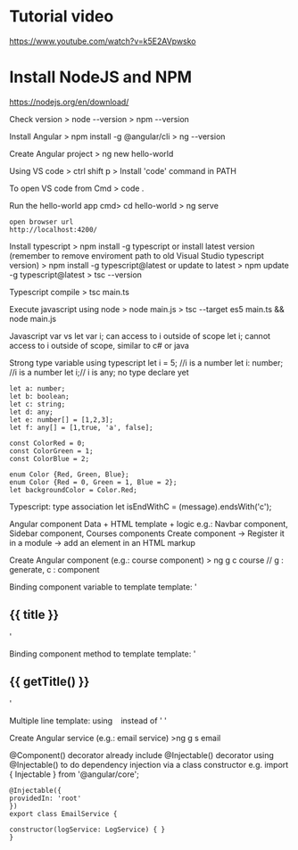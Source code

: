 # Tutorial video 
https://www.youtube.com/watch?v=k5E2AVpwsko

# Install NodeJS and NPM
https://nodejs.org/en/download/

Check version
	> node --version
	> npm --version
	
Install Angular
	> npm install -g @angular/cli
	> ng --version
	
Create Angular project
	> ng new hello-world
	
Using VS code
	> ctrl shift p
	> Install 'code' command in PATH

To open VS code from Cmd
	> code .

Run the hello-world app
	cmd> cd hello-world
	> ng serve

	open browser url
	http://localhost:4200/

Install typescript
	> npm install -g typescript
	or install latest version (remember to remove enviroment path to old Visual Studio typescript version)
	> npm install -g typescript@latest
	or update to latest
	> npm update -g typescript@latest
	> tsc --version

Typescript compile
	> tsc main.ts	

Execute javascript using node
	> node main.js
	> tsc --target es5 main.ts &&  node main.js

Javascript var vs let
	var i; can access to i outside of scope
	let i; cannot access to i outside of scope, similar to c# or java

Strong type variable using typescript
	let i = 5; //i is a number
	let i: number; //i is a number
	let i;// i is any; no type declare yet

	let a: number;
	let b: boolean;
	let c: string;
	let d: any;
	let e: number[] = [1,2,3];
	let f: any[] = [1,true, 'a', false];

	const ColorRed = 0;
	const ColorGreen = 1;
	const ColorBlue = 2;

	enum Color {Red, Green, Blue};
	enum Color {Red = 0, Green = 1, Blue = 2};
	let backgroundColor = Color.Red;

Typescript: type association
	let isEndWithC = (<string>message).endsWith('c');

Angular component
	Data + HTML template + logic
	e.g.: Navbar component, Sidebar component, Courses components
	Create component -> Register it in a module -> add an element in an HTML markup

Create Angular component (e.g.: course component)
	> ng g c course
	// g : generate, c : component

Binding component variable to template
      template: '<h2>{{ title }}</h2>'

Binding component method to template
      template: '<h2>{{ getTitle() }}</h2>'

Multiple line template: using ` ` instead of ' '


Create Angular service (e.g.: email service)
	>ng g s email

@Component() decorator already include @Injectable() decorator
using @Injectable() to do dependency injection via a class constructor
e.g.
	import { Injectable } from '@angular/core';

	@Injectable({
	providedIn: 'root'
	})
	export class EmailService {

	constructor(logService: LogService) { }
	}